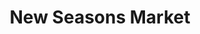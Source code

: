 ---
title: "New Seasons Market"
url: /portland/new-seasons-market-northeast-33rd-avenue/
shop: Supermarkt
---